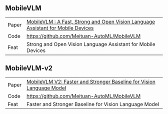 ## MobileVLM

|       |                                                              |
| ----- | ------------------------------------------------------------ |
| Paper | [MobileVLM : A Fast, Strong and Open Vision Language Assistant for Mobile Devices](https://arxiv.org/abs/2312.16886) |
| Code  | https://github.com/Meituan-AutoML/MobileVLM                  |
| Feat  | Strong and Open Vision Language Assistant for Mobile Devices |



## MobileVLM-v2

|       |                                                              |
| ----- | ------------------------------------------------------------ |
| Paper | [MobileVLM V2: Faster and Stronger Baseline for Vision Language Model](https://arxiv.org/abs/2402.03766) |
| Code  | https://github.com/Meituan-AutoML/MobileVLM                  |
| Feat  | Faster and Stronger Baseline for Vision Language Model       |

